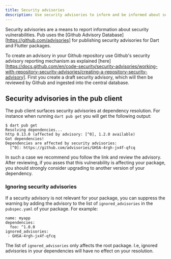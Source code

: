 ```yaml
---
title: Security advisories
description: Use security advisories to inform and be informed about security vulnerabilities.
---
```


Security advisories are a means to report information about security
vulnerabilities. Pub uses the [Github Advisory
Database][https://github.com/advisories] for publishing security advisories for
Dart and Flutter packages. 

To create an advisory in your Github repository use Github's security advisory
reporting mechanism as explained
[here][https://docs.github.com/en/code-security/security-advisories/working-with-repository-security-advisories/creating-a-repository-security-advisory].
First you create a draft security advisory, which will then be reviewed by
Github and ingested into the central database.


## Security advisories in the pub client
The pub client surfaces security advisories at dependency resolution. For
instance when running `dart pub get` you will get the following output:

```terminal
$ dart pub get
Resolving dependencies...
http 0.13.0 (affected by advisory: [^0], 1.2.0 available)
Got dependencies!
Dependencies are affected by security advisories:
  [^0]: https://github.com/advisories/GHSA-4rgh-jx4f-qfcq
```

In such a case we recommend you follow the link and review the advisory. After
reviewing, if you asses that this vulnerability is affecting your package, you
should strongly consider upgrading to another version of your dependency.


### Ignoring security advisories
If a security advisory is not relevant for your package, you can suppress the
warning by adding the advisory to the list of `ignored_advisories` in the
`pubspec.yaml` of your package. For example:

```
name: myapp
dependencies:
  foo: ^1.0.0
ignored_advisories:
 - GHSA-4rgh-jx4f-qfcq
```

The list of `ignored_advisories` only affects the root package. I.e, ignored
advisories in your dependencies will have no effect on your resolution.
